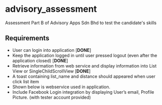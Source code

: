 # advisory_assessment

Assessment Part B of Advisory Apps Sdn Bhd to test the candidate's skills

## Requirements

* User can login into application [**DONE**]
* Keep the application logged in until user pressed logout (even after the application closed) [**DONE**]
* Retrieve information from web service and display information into List View or SingleChildScrollView [**DONE**]
* A toast containing list_name and distance should appeared when user click list item
* Shown below is webservice used in application.
* Include Facebook Login integration by displaying User’s email, Profile Picture. (with tester account provided)
